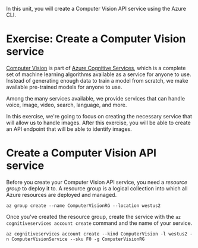 In this unit, you will create a Computer Vision API service using the Azure CLI.

# Exercise: Create a Computer Vision service

[Computer Vision](/azure/cognitive-services/computer-vision/home) is part of [Azure Cognitive Services](/azure/cognitive-services/welcome), which is a complete set of machine learning algorithms available as a service for anyone to use. Instead of generating enough data to train a model from scratch, we make available pre-trained models for anyone to use.

Among the many services available, we provide services that can handle voice, image, video, search, language, and more.

In this exercise, we're going to focus on creating the necessary service that will allow us to handle images. After this exercise, you will be able to create an API endpoint that will be able to identify images.

# Create a Computer Vision API service

Before you create your Computer Vision API service, you need a *resource group* to deploy it to. A resource group is a logical collection into which all Azure resources are deployed and managed.

```azurecli
az group create --name ComputerVisionRG --location westus2
```

Once you've created the resource group, create the service with the `az cognitiveservices account create` command and the name of your service. 

```azurecli
az cognitiveservices account create --kind ComputerVision -l westus2 -n ComputerVisionService --sku F0 -g ComputerVisionRG
```
